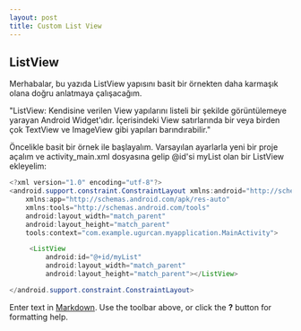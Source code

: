 ```yaml
---
layout: post
title: Custom List View
---
```

## ListView

Merhabalar, bu yazıda ListView yapısını basit bir örnekten daha karmaşık olana doğru anlatmaya çalışacağım.

"ListView: Kendisine verilen View yapılarını listeli bir şekilde görüntülemeye yarayan Android Widget'ıdır. İçerisindeki View satırlarında bir veya birden çok TextView ve ImageView gibi yapıları barındırabilir."

Öncelikle basit bir örnek ile başlayalım. Varsayılan ayarlarla yeni bir proje açalım ve activity_main.xml dosyasına gelip @id'si myList olan bir ListView ekleyelim:

```java
<?xml version="1.0" encoding="utf-8"?>
<android.support.constraint.ConstraintLayout xmlns:android="http://schemas.android.com/apk/res/android"
    xmlns:app="http://schemas.android.com/apk/res-auto"
    xmlns:tools="http://schemas.android.com/tools"
    android:layout_width="match_parent"
    android:layout_height="match_parent"
    tools:context="com.example.ugurcan.myapplication.MainActivity">

     <ListView
         android:id="@+id/myList"
         android:layout_width="match_parent"
         android:layout_height="match_parent"></ListView>

</android.support.constraint.ConstraintLayout>

```







Enter text in [Markdown](http://daringfireball.net/projects/markdown/). Use the toolbar above, or click the **?** button for formatting help.
